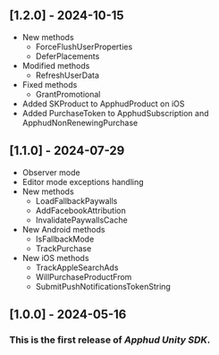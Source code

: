 ## [1.2.0] - 2024-10-15

- New methods
  - ForceFlushUserProperties
  - DeferPlacements
- Modified methods
  - RefreshUserData
- Fixed methods
  - GrantPromotional
- Added SKProduct to ApphudProduct on iOS
- Added PurchaseToken to ApphudSubscription and ApphudNonRenewingPurchase

## [1.1.0] - 2024-07-29

- Observer mode
- Editor mode exceptions handling
- New methods
  - LoadFallbackPaywalls
  - AddFacebookAttribution
  - InvalidatePaywallsCache
- New Android methods
  - IsFallbackMode
  - TrackPurchase
- New iOS methods
  - TrackAppleSearchAds
  - WillPurchaseProductFrom
  - SubmitPushNotificationsTokenString

## [1.0.0] - 2024-05-16

### This is the first release of _Apphud Unity SDK_.

